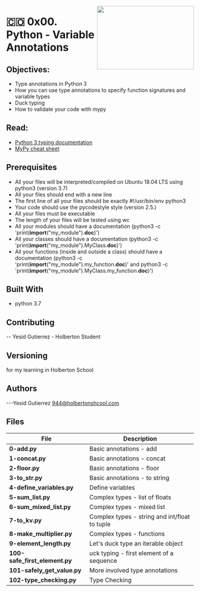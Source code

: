 <p>
<img width="260" height="170" src="https://davidjohncoleman.com/wp-djc/wp-content/uploads/2017/06/HBTN-Borderless-CMYK-Logo-Vertical-Color-Black@1200ppi-300x236.png" align="right" >
</p>





# :colombia: 0x00. Python - Variable Annotations
## Objectives:
- Type annotations in Python 3
- How you can use type annotations to specify function signatures and variable types
- Duck typing
- How to validate your code with mypy
## Read:
- [Python 3 typing documentation](https://docs.python.org/3/library/typing.html)
- [MyPy cheat sheet](https://mypy.readthedocs.io/en/latest/cheat_sheet_py3.html)
## Prerequisites
- All your files will be interpreted/compiled on Ubuntu 18.04 LTS using python3 (version 3.7)
- All your files should end with a new line
- The first line of all your files should be exactly #!/usr/bin/env python3
- Your code should use the pycodestyle style (version 2.5.)
- All your files must be executable
- The length of your files will be tested using wc
- All your modules should have a documentation (python3 -c 'print(__import__("my_module").__doc__)')
- All your classes should have a documentation (python3 -c 'print(__import__("my_module").MyClass.__doc__)')
- All your functions (inside and outside a class) should have a documentation (python3 -c 'print(__import__("my_module").my_function.__doc__)' and python3 -c 'print(__import__("my_module").MyClass.my_function.__doc__)')
## Built With
- python 3.7
## Contributing
-- Yesid Gutierrez - Holberton Student                                          
## Versioning
for my learning in Holberton School
## Authors
---Yesid Gutierrez  944@holbertonshcool.com                                    
                                                                               
## Files

|             File               |             Description                  |
|--------------------------------| ---------------------------------------- |
|**0-add.py**| Basic annotations - add  |
|**1-concat.py**| Basic annotations - concat  |
|**2-floor.py**| Basic annotations - floor   |
|**3-to_str.py**| Basic annotations - to string  |
|**4-define_variables.py**| Define variables  |
|**5-sum_list.py**| Complex types - list of floats  |
|**6-sum_mixed_list.py**| Complex types - mixed list   |
|**7-to_kv.py**| Complex types - string and int/float to tuple  |
|**8-make_multiplier.py**| Complex types - functions  |
|**9-element_length.py**| Let's duck type an iterable object   |
|**100-safe_first_element.py**| uck typing - first element of a sequence  |
|**101-safely_get_value.py**| More involved type annotations  |
|**102-type_checking.py**| Type Checking   |
